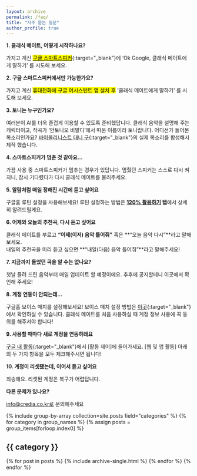 ```yaml
---
layout: archive
permalink: /faq/
title: "자주 묻는 질문"
author_profile: true
---
```


**1. 클래식 메이트, 어떻게 시작하나요?**

가지고 계신 [<mark>구글 스마트스피커</mark>](https://store.google.com/kr/magazine/compare_nest_speakers_displays){:target="_blank"}에 ‘Ok Google, 클래식 메이트에게 말하기’ 를 시도해 보세요.

**2. 구글 스마트스피커에서만 가능한가요?**

가지고 계신 <mark>휴대전화에 구글 어시스턴트 앱 설치 후</mark> ‘클래식 메이트에게 말하기’ 를 시도해 보세요.

**3. 토니는 누구인가요?**

여러분이 AI를 더욱 즐겁게 이용할 수 있도록 준비했답니다. 클래식 음악을 설명해 주는 캐릭터이고, 작곡가 ‘안토니오 비발디’에서 따온 이름이라 토니랍니다. 어디선가 들어본 목소리인가요?
[바이올리니스트 대니 구](http://www.credia.co.kr/board/?db=gallery_2&no=124&mari_mode=view@view){:target="_blank"}의 실제 목소리를 합성해서 제작 했습니다.  


**4. 스마트스피커가 멈춘 것 같아요...**

가끔 사용 중 스마트스피커가 멈추는 경우가 있답니다. 멈췄던 스피커는 스스로 다시 켜지니, 잠시 기다렸다가 다시 클래식 메이트를 불러주세요.  

**5. 알람처럼 매일 정해진 시간에 듣고 싶어요**

구글홈 루틴 설정을 사용해보세요!
루틴 설정하는 방법은 **[120% 활용하기](https://classic-mate.github.io/about/) 탭**에서 상세히 알려드릴게요.

**6. 어제와 오늘의 추천곡, 다시 듣고 싶어요**

클래식 메이트를 부르고 **“어제(이저) 음악 틀어줘”** 혹은 **“오늘 음악 다시”**라고 말해보세요. <br>
내일의 추천곡을 미리 듣고 싶으면 **“내일(다음) 음악 틀어줘”**라고 말해주세요!

**7. 지금까지 들었던 곡을 알 수는 없나요?**

첫날 들려 드린 음악부터 매일 업데이트 할 예정이에요. 추후에 공지할테니 이곳에서 확인해 주세요! 

**8. 계정 연동이 안되는데...**

구글홈 보이스 매치를 설정해보세요! 보이스 매치 설정 방법은 [이곳](https://support.google.com/googlenest/answer/7342711?hl=ko){:target="_blank"}에서 확인하실 수 있습니다.
클래식 메이트를 처음 사용하실 때 계정 정보 사용에 꼭 동의를 해주셔야 합니다!

**9. 사용할 때마다 새로 계정을 연동하래요**

[구글 내 활동](https://myactivity.google.com/myactivity?hl=ko){:target="_blank"}에서 [활동 제어]에 들어가세요. [웹 및 앱 활동] 아래의 두 가지 항목을 모두 체크해주시면 됩니다!

**10. 계정이 리셋됐는데, 이어서 듣고 싶어요**

죄송해요. 리셋된 계정은 복구가 어렵답니다.

**다른 문제가 있나요?**

info@credia.co.kr로 문의해주세요


{% include group-by-array collection=site.posts field="categories" %}
{% for category in group_names %}
  {% assign posts = group_items[forloop.index0] %}
  <h2 id="{{ category | slugify }}" class="archive__subtitle">{{ category }}</h2>
  {% for post in posts %}
    {% include archive-single.html %}
  {% endfor %}
{% endfor %}
